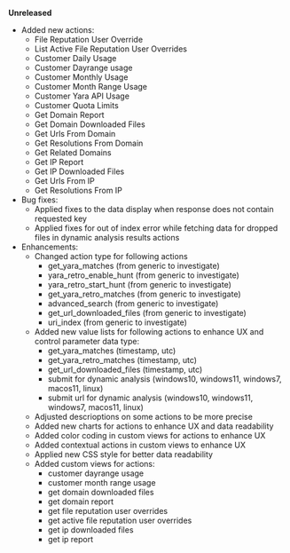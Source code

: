 **Unreleased**
* Added new actions:
    * File Reputation User Override
    * List Active File Reputation User Overrides
    * Customer Daily Usage
    * Customer Dayrange usage
    * Customer Monthly Usage
    * Customer Month Range Usage
    * Customer Yara API Usage
    * Customer Quota Limits
    * Get Domain Report
    * Get Domain Downloaded Files
    * Get Urls From Domain
    * Get Resolutions From Domain
    * Get Related Domains
    * Get IP Report
    * Get IP Downloaded Files
    * Get Urls From IP
    * Get Resolutions From IP
* Bug fixes:
    * Applied fixes to the data display when response does not contain requested key
    * Applied fixes for out of index error while fetching data for dropped files in dynamic analysis results actions
* Enhancements:
    * Changed action type for following actions
        * get_yara_matches (from generic to investigate)
        * yara_retro_enable_hunt (from generic to investigate)
        * yara_retro_start_hunt (from generic to investigate)
        * get_yara_retro_matches (from generic to investigate)
        * advanced_search (from generic to investigate)
        * get_url_downloaded_files (from generic to investigate)
        * uri_index (from generic to investigate)
    * Added new value lists for following actions to enhance UX and control parameter data type:
        * get_yara_matches (timestamp, utc)
        * get_yara_retro_matches (timestamp, utc)
        * get_url_downloaded_files (timestamp, utc)
        * submit for dynamic analysis (windows10, windows11, windows7, macos11, linux)
        * submit url for dynamic analysis (windows10, windows11, windows7, macos11, linux)
    * Adjusted descrioptions on some actions to be more precise
    * Added new charts for actions to enhance UX and data readability
    * Added color coding in custom views for actions to enhance UX
    * Added contextual actions in custom views to enhance UX 
    * Applied new CSS style for better data readability
    * Added custom views for actions:
        * customer dayrange usage
        * customer month range usage
        * get domain downloaded files
        * get domain report
        * get file reputation user overrides
        * get active file reputation user overrides
        * get ip downloaded files
        * get ip report
